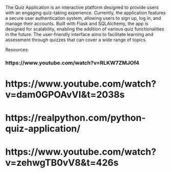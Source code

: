 The Quiz Application is an interactive platform designed to provide users with an engaging quiz-taking experience. Currently, the application features a secure user authentication system, allowing users to sign up, log in, and manage their accounts. Built with Flask and SQLAlchemy, the app is designed for scalability, enabling the addition of various quiz functionalities in the future. The user-friendly interface aims to facilitate learning and assessment through quizzes that can cover a wide range of topics.

Resources:
<h3>https://www.youtube.com/watch?v=RLKW7ZMJOf4</h3>
<h1>https://www.youtube.com/watch?v=dam0GPOAvVI&t=2038s</h1>
<h1>https://realpython.com/python-quiz-application/</h1>
<h1>https://www.youtube.com/watch?v=zehwgTB0vV8&t=426s</h1>